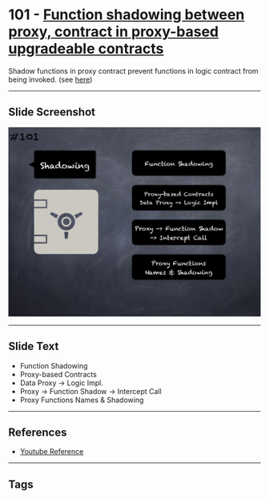 # 101 - [Function shadowing between proxy, contract in proxy-based upgradeable contracts](Function%20shadowing%20between%20proxy,%20contract%20in%20proxy-based%20upgradeable%20contracts.md)
Shadow functions in proxy contract prevent functions in logic contract from being invoked. (see [here](https://github.com/crytic/slither/wiki/Upgradeability-Checks#functions-shadowing))
___
## Slide Screenshot
![0101.png](../../images/4.Pitfalls%20and%20Best%20Practices%20101/101.png)
___
## Slide Text
- Function Shadowing
- Proxy-based Contracts
- Data Proxy -> Logic Impl.
- Proxy -> Function Shadow -> Intercept Call
- Proxy Functions Names & Shadowing
___
## References
- [Youtube Reference](https://youtu.be/vyWLO5Dlg50?t=1271)
___
## Tags